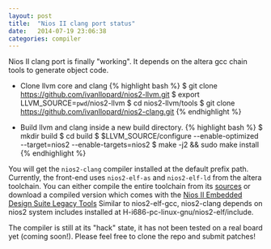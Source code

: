 ```yaml
---
layout: post
title:  "Nios II clang port status"
date:   2014-07-19 23:06:38
categories: compiler
---
```


Nios II clang port is finally "working". It depends on the altera gcc chain tools to generate
object code.

* Clone llvm core and clang
{% highlight bash %}
$ git clone https://github.com/ivanllopard/nios2-llvm.git
$ export LLVM_SOURCE=`pwd`/nios2-llvm
$ cd nios2-llvm/tools
$ git clone https://github.com/ivanllopard/nios2-clang.git
{% endhighlight %}

* Build llvm and clang inside a new build directory.
{% highlight bash %}
$ mkdir build
$ cd build
$ $LLVM_SOURCE/configure --enable-optimized --target=nios2 --enable-targets=nios2
$ make -j2 && sudo make install
{% endhighlight %}

You will get the `nios2-clang` compiler installed at the default prefix path.
Currently, the front-end uses `nios2-elf-as` and `nios2-elf-ld` from the altera
toolchain.
You can either compile the entire toolchain from its [sources][nios2-elf-toolchain] or
download a compiled version which comes with the [Nios II Embedded Design Suite Legacy Tools][altera-nios2-eds]
Similar to nios2-elf-gcc, nios2-clang depends on nios2 system includes installed
at H-i686-pc-linux-gnu/nios2-elf/include.

The compiler is still at its "hack" state, it has not been tested on a real board yet
(coming soon!). Please feel free to clone the repo and submit patches!

[altera-nios2-eds]: https://www.altera.com/download/software/nios-ii
[nios2-elf-toolchain]: ftp://ftp.altera.com/outgoing/download/support/ip/processors/nios2/gnu/nios2_gnu_gcc4_13.0.gz
